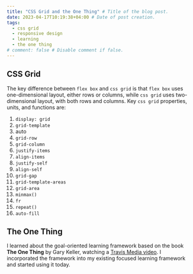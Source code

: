 ```yaml
---
title: "CSS Grid and the One Thing" # Title of the blog post.
date: 2023-04-17T10:19:38+04:00 # Date of post creation.
tags:
  - css grid
  - responsive design
  - learning
  - the one thing
# comment: false # Disable comment if false.
---
```


## CSS Grid
The key difference between `flex box` and `css grid` is that `flex box` uses one-dimensional layout, either rows or 
columns, while `css grid` uses two-dimensional layout, with both rows and columns. Key `css grid` properties, units, 
and functions are:
1. `display: grid`
2. `grid-template`
3. auto
4. `grid-row`
5. `grid-column`
6. `justify-items`
7. `align-items`
8. `justify-self`
9. `align-self`
10. `grid-gap`
11. `grid-template-areas`
12. `grid-area`
13. `minmax()`
14. `fr`
15. `repeat()`
16. `auto-fill`

## The One Thing
I learned about the goal-oriented learning framework based on the book **The One Thing** by Gary Keller, 
watching a [Travis Media video](https://www.youtube.com/watch?v=EsAY11ugTCY&t=13s&ab_channel=TravisMedia). I 
incorporated the framework into my existing focused learning framework and started 
using it today.
